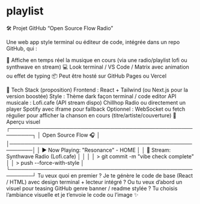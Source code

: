 # playlist 

🛠️ Projet GitHub “Open Source Flow Radio”

Une web app style terminal ou éditeur de code, intégrée dans un repo GitHub, qui :

🎵 Affiche en temps réel la musique en cours (via une radio/playlist lofi ou synthwave en stream)
💻 Look terminal / VS Code / Matrix avec animation ou effet de typing
📦 Peut être hosté sur GitHub Pages ou Vercel

🔧 Tech Stack (proposition)
Frontend : React + Tailwind (ou Next.js pour la version boostée)
Style : Thème dark façon terminal / code editor
API musicale :
Lofi.cafe (API stream dispo)
Chillhop Radio
ou directement un player Spotify avec iframe pour fallback
Optionnel : WebSocket ou fetch régulier pour afficher la chanson en cours (titre/artiste/couverture)
🧪 Aperçu visuel
┌────────────────────────────────────────────────────────┐
│ Open Source Flow 🎧                                    │
│────────────────────────────────────────────────────────│
│ ▶ Now Playing: "Resonance" - HOME                      │
│ 📡 Stream: Synthwave Radio (Lofi.cafe)                 │
│                                                        │
│ > git commit -m "vibe check complete"                  │
│ > push --force-with-style                              │
└────────────────────────────────────────────────────────┘
Tu veux quoi en premier ?
Je te génère le code de base (React / HTML) avec design terminal + lecteur intégré ?
Ou tu veux d’abord un visuel pour teasing GitHub genre banner / readme stylée ?
Tu choisis l’ambiance visuelle et je t’envoie le code ou l’image ✨

